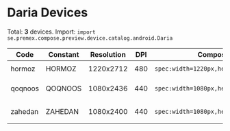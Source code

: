# Daria Devices

Total: **3** devices. Import: `import se.premex.compose.preview.device.catalog.android.Daria`

| Code | Constant | Resolution | DPI | Compose Spec | Preview Usage |
|------|----------|------------|-----|-------------|---------------|
| hormoz | HORMOZ | 1220x2712 | 480 | `spec:width=1220px,height=2712px,dpi=480` | `@Preview(device = Daria.HORMOZ)` |
| qoqnoos | QOQNOOS | 1080x2436 | 440 | `spec:width=1080px,height=2436px,dpi=440` | `@Preview(device = Daria.QOQNOOS)` |
| zahedan | ZAHEDAN | 1080x2400 | 440 | `spec:width=1080px,height=2400px,dpi=440` | `@Preview(device = Daria.ZAHEDAN)` |

<!-- Generated automatically. Do not edit manually. -->
